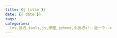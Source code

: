 ```yaml
---
title: {{ title }}
date: {{ date }}
tags:
categories: 
  ios,技巧,tools,js,原理,iphone,小技巧<!--选一个-->
---
```

